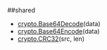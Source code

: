 
##shared

- [crypto.Base64Decode](nil)(data)
- [crypto.Base64Encode](nil)(data)
- [crypto.CRC32](nil)(src, len)